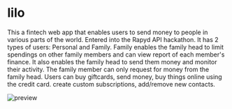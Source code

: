 # lilo

This a fintech web app that enables users to send money to people in various parts of the world. Entered into the Rapyd API hackathon. It has 2 types of users: Personal and Family. Family enables the family head to limit spendings on other family members and can view report of each member's finance. It also enables the family head to send them money and monitor their activity. The family member can only request for money from the family head. Users can buy giftcards, send money, buy things online using the credit card. create custom subscriptions, add/remove new contacts.

![preview](/Users/abdulhadihashim/Desktop/lilo/lilo/preview.gif)
